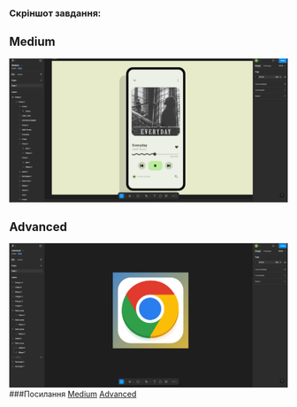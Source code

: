 ### Скріншот завдання:
## Medium
![screenshot1.png](./screenshot1.png)
## Advanced
![screenshot2.png](./screenshot2.png)
###Посилання
[Medium](https://www.figma.com/design/MlNA9rrZd4Gz89AhWb0qeX/Medium?node-id=0-1&t=EkxyYotQrUUYJJdP-1)
[Advanced](https://www.figma.com/design/s8NqYOK94r5aNy1DY8MCDs/advanced?node-id=0-1&t=qFbtkpne6jHTUa7d-1)